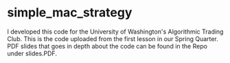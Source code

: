 # simple_mac_strategy
I developed this code for the University of Washington's Algorithmic Trading Club. This is the code uploaded from the first lesson in our Spring Quarter. PDF slides that goes in depth about the code can be found in the Repo under slides.PDF.

